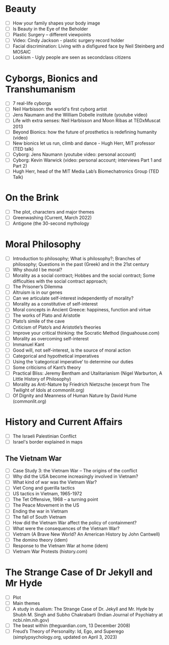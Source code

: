 # Beauty
- [ ] How your family shapes your body image
- [ ] Is Beauty in the Eye of the Beholder
- [ ] Plastic Surgery – different viewpoints
- [ ] Video: Cindy Jackson - plastic surgery record holder
- [ ] Facial discrimination: Living with a disfigured face by Neil Steinberg and MOSAIC
- [ ] Lookism - Ugly people are seen as secondclass citizens

# Cyborgs, Bionics and Transhumanism
- [ ] 7 real-life cyborgs 
- [ ] Neil Harbisson: the world's first cyborg artist 
- [ ] Jens Naumann and the William Dobelle institute (youtube video)  
- [ ] Life with extra senses: Neil Harbisson and Moon Ribas at TEDxMuscat 2013  
- [ ] Beyond Bionics: how the future of prosthetics is redefining humanity (video)  
- [ ] New bionics let us run, climb and dance - Hugh Herr, MIT professor (TED talk)  
- [ ] Cyborg: Jens Naumann (youtube video: personal account)  
- [ ] Cyborg: Kevin Warwick (video: personal account; interviews Part 1 and Part 2) 
- [ ] Hugh Herr, head of the MIT Media Lab’s Biomechatronics Group (TED Talk)

# On the Brink
- [ ] The plot, characters and major themes 
- [ ] Greenwashing (Current, March 2022)  
- [ ] Antigone (the 30-second mythology

# Moral Philosophy
- [ ] Introduction to philosophy; What is philosophy?; Branches of philosophy; Questions in the past (Greek) and in the 21st century  
- [ ] Why should I be moral?  
- [ ] Morality as a social contract; Hobbes and the social contract; Some difficulties with the social contract approach;  
- [ ] The Prisoner’s Dilemma  
- [ ] Altruism is in our genes  
- [ ] Can we articulate self-interest independently of morality?  
- [ ] Morality as a constitutive of self-interest  
- [ ] Moral concepts in Ancient Greece: happiness, function and virtue  
- [ ] The works of Plato and Aristotle  
- [ ] Plato’s simile of the cave  
- [ ] Criticism of Plato’s and Aristotle’s theories  
- [ ] Improve your critical thinking: the Socratic Method (linguahouse.com)  
- [ ] Morality as overcoming self-interest  
- [ ] Immanuel Kant  
- [ ] Good will, not self-interest, is the source of moral action  
- [ ] Categorical and hypothetical imperatives  
- [ ] Using the ‘categorical imperative’ to determine our duties  
- [ ] Some criticisms of Kant’s theory  
- [ ] Practical Bliss: Jeremy Bentham and Utalitarianism (Nigel Warburton, A Little History of Philosophy)
- [ ] Morality as Anti-Nature by Friedrich Nietzsche (excerpt from The Twilight of Idols at commonlit.org)  
- [ ] Of Dignity and Meanness of Human Nature by David Hume (commonlit.org)

# History and Current Affairs
- [ ] The Israeli Palestinian Conflict
- [ ] Israel's border explained in maps

## The Vietnam War
 - [ ] Case Study 3: the Vietnam War – The origins of the conflict  
 - [ ] Why did the USA become increasingly involved in Vietnam?  
 - [ ] What kind of war was the Vietnam War?  
 - [ ] Viet Cong and guerilla tactics  
 - [ ] US tactics in Vietnam, 1965-1972  
 - [ ] The Tet Offensive, 1968 – a turning point  
 - [ ] The Peace Movement in the US  
 - [ ] Ending the war in Vietnam  
 - [ ] The fall of South Vietnam  
 - [ ] How did the Vietnam War affect the policy of containment?  
 - [ ] What were the consequences of the Vietnam War?  
 - [ ] Vietnam (A Brave New World? An American History by John Cantwell)  
 - [ ] The domino theory (idem)  
 - [ ] Response to the Vietnam War at home (idem)  
 - [ ] Vietnam War Protests (history.com)

# The Strange Case of Dr Jekyll and Mr Hyde
- [ ] Plot  
- [ ] Main themes  
- [ ] A study in dualism: The Strange Case of Dr. Jekyll and Mr. Hyde by Shubh M. Singh and Subho Chakrabarti (Indian Journal of Psychiatry at ncbi.nlm.nih.gov)  
- [ ] The beast within (theguardian.com, 13 December 2008)  
- [ ] Freud’s Theory of Personality: Id, Ego, and Superego (simplypsychology.org, updated on April 3, 2023)